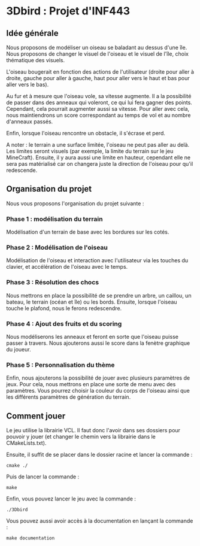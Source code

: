 # 3Dbird : Projet d'INF443

## Idée générale

Nous proposons de modéliser un oiseau se baladant au dessus d'une île. Nous proposons de changer le visuel de l'oiseau et le visuel de l'île, choix thématique des visuels. 

L'oiseau bougerait en fonction des actions de l'utilisateur (droite pour aller à droite, gauche pour aller à gauche, haut pour aller vers le haut et bas pour aller vers le bas).

Au fur et à mesure que l'oiseau vole, sa vitesse augmente. Il a la possibilité de passer dans des anneaux qui voleront, ce qui lui fera gagner des points. Cependant, cela pourrait augmenter aussi sa vitesse. 
Pour aller avec cela, nous maintiendrons un score correspondant au temps de vol et au nombre d'anneaux passés.

Enfin, lorsque l'oiseau rencontre un obstacle, il s'écrase et perd.

A noter : le terrain a une surface limitée, l'oiseau ne peut pas aller au delà. Les limites seront visuels (par exemple, la limite du terrain sur le jeu MineCraft). Ensuite, il y aura aussi une limite en hauteur, cependant elle ne sera pas matérialisé car on changera juste la direction de l'oiseau pour qu'il redescende.

## Organisation du projet

Nous vous proposons l'organisation du projet suivante :

### Phase 1 : modélisation du terrain

Modélisation d'un terrain de base avec les bordures sur les cotés.

### Phase 2 : Modélisation de l'oiseau

Modélisation de l'oiseau et interaction avec l'utilisateur via les touches du clavier, et accélération de l'oiseau avec le temps.

### Phase 3 : Résolution des chocs

Nous mettrons en place la possibilité de se prendre un arbre, un caillou, un bateau, le terrain (océan et île) ou les bords.
Ensuite, lorsque l'oiseau touche le plafond, nous le ferons redescendre.

### Phase 4 : Ajout des fruits et du scoring

Nous modéliserons les anneaux et feront en sorte que l'oiseau puisse passer à travers. Nous ajouterons aussi le score dans la fenètre graphique du joueur.

### Phase 5 : Personnalisation du thème

Enfin, nous ajouterons la possibilité de jouer avec plusieurs paramètres de jeux. 
Pour cela, nous mettrons en place une sorte de menu avec des paramètres. Vous pourrez choisir la couleur du corps de l'oiseau ainsi que les différents paramètres de génération du terrain.

## Comment jouer

Le jeu utilise la librairie VCL. Il faut donc l'avoir dans ses dossiers pour pouvoir y jouer (et changer le chemin vers la librairie dans le CMakeLists.txt).

Ensuite, il suffit de se placer dans le dossier racine et lancer la commande :
```
cmake ./
```

Puis de lancer la commande :
```
make
```

Enfin, vous pouvez lancer le jeu avec la commande :
```
./3Dbird
```

Vous pouvez aussi avoir accès à la documentation en lançant la commande :
```
make documentation
```